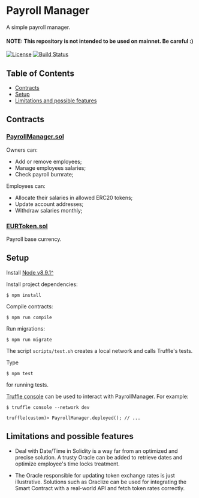 # Payroll Manager

A simple payroll manager. 

#### NOTE: This repository is not intended to be used on mainnet. Be careful :)

[![License](https://img.shields.io/badge/License-Apache%202.0-blue.svg)](https://opensource.org/licenses/Apache-2.0)
[![Build Status](https://travis-ci.org/luisfidelis/payroll-manager.svg?branch=master)](https://travis-ci.org/luisfidelis/payroll-manager)

## Table of Contents

* [Contracts](#contracts)
* [Setup](#setup)
* [Limitations and possible features](#limitations-and-possible-features)

## Contracts

### [PayrollManager.sol](https://github.com/luisfidelis/payroll-manager/tree/master/contracts/payroll/PayrollManager.sol)

Owners can:
* Add or remove employees;
* Manage employees salaries;
* Check payroll burnrate;
  
Employees can:
* Allocate their salaries in allowed ERC20 tokens;
* Update account addresses;
* Withdraw salaries monthly;

### [EURToken.sol](https://github.com/luisfidelis/payroll-manager/tree/master/contracts/token/EURToken.sol)

Payroll base currency.

## Setup

Install [Node v8.9.1^](https://nodejs.org/en/download/releases/)

Install project dependencies:
```
$ npm install
```
Compile contracts:
```
$ npm run compile
```
Run migrations:
```
$ npm run migrate
```

The script ```scripts/test.sh``` creates a local network and calls Truffle's tests.

Type
```
$ npm test
```
for running tests.

[Truffle console](https://truffle.readthedocs.io/en/beta/getting_started/console/) can be used to interact with PayrollManager. For example:

```
$ truffle console --network dev
```

```
truffle(custom)> PayrollManager.deployed(); // ...
```

## Limitations and possible features

* Deal with Date/Time in Solidity is a way far from an optimized and precise solution. A trusty Oracle can be added to retrieve dates
and optimize employee's time locks treatment.

* The Oracle responsible for updating token exchange rates is just illustrative. Solutions such as Oraclize can be used for integrating 
the Smart Contract with a real-world API and fetch token rates correctly.